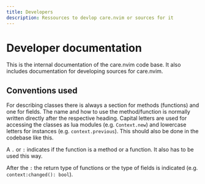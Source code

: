 ```yaml
---
title: Developers
description: Ressources to devlop care.nvim or sources for it
---
```


# Developer documentation

This is the internal documentation of the care.nvim code base. It also includes
documentation for developing sources for care.nvim.

## Conventions used

For describing classes there is always a section for methods (functions) and one
for fields. The name and how to use the method/function is normally written
directly after the respective heading. Capital letters are used for accessing
the classes as lua modules (e.g. `Context.new`) and lowercase letters for
instances (e.g. `context.previous`). This should also be done in the codebase
like this.

A `.` or `:` indicates if the function is a method or a function. It also has to
be used this way.

After the `:` the return type of functions or the type of fields is indicated
(e.g. `context:changed(): bool`).

